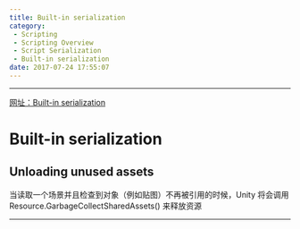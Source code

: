 ```yaml
---
title: Built-in serialization
category:
 - Scripting
 - Scripting Overview
 - Script Serialization
 - Built-in serialization
date: 2017-07-24 17:55:07
---
```


___

[网址：Built-in serialization](https://docs.unity3d.com/Manual/script-Serialization-BuiltInUse.html)

# Built-in serialization
## Unloading unused assets
当读取一个场景并且检查到对象（例如贴图）不再被引用的时候，Unity 将会调用 Resource.GarbageCollectSharedAssets() 来释放资源

___